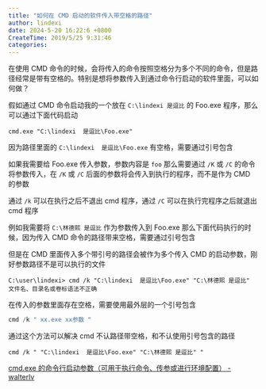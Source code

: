 ```yaml
---
title: "如何在 CMD 启动的软件传入带空格的路径"
author: lindexi
date: 2024-5-20 16:22:6 +0800
CreateTime: 2019/5/25 9:31:46
categories: 
---
```


在使用 CMD 命令的时候，会将传入的命令按照空格分为多个不同的命令，但是路径经常是带有空格的。特别是想将参数传入到通过命令行启动的软件里面，可以如何做？

<!--more-->


<!-- CreateTime:2019/5/25 9:31:46 -->

<!-- csdn -->

假如通过 CMD 命令启动我的一个放在 `C:\lindexi 是逗比` 的 Foo.exe 程序，那么可以通过下面代码启动

```
cmd.exe "C:\lindexi  是逗比\Foo.exe"
```

因为路径里面的 `C:\lindexi  是逗比\Foo.exe` 有空格，需要通过引号包含

如果我需要给 Foo.exe 传入参数，参数内容是 `foo` 那么需要通过 `/K` 或 `/C` 的命令将参数传入，在 `/K` 或 `/C` 后面的参数将会传入到执行的程序，而不是作为 CMD 的参数

通过 `/k` 可以在执行之后不退出 cmd 程序，通过 `/C` 可以在执行完程序之后就退出 cmd 程序

例如我需要将 `C:\林德熙 是逗比` 作为参数传入到 Foo.exe 那么下面代码执行的时候，因为传入 CMD 命令的路径带来空格，需要通过引号包含

但是在 CMD 里面传入多个带引号的路径会被作为多个传入 CMD 的启动参数，刚好参数路径不是可以执行的文件

```
C:\user\lindexi> cmd /k "C:\lindexi  是逗比\Foo.exe" "C:\林德熙 是逗比"
文件名、目录名或卷标语法不正确
```

在传入的参数里面存在空格，需要使用最外层的一个引号包含

```csharp
cmd /k " xx.exe xx参数 "
```

通过这个方法可以解决 cmd 不认路径带空格，和不认使用引号包含的路径

```
cmd /k " "C:\lindexi  是逗比\Foo.exe" "C:\林德熙 是逗比" "
```

[cmd.exe 的命令行启动参数（可用于执行命令、传参或进行环境配置） - walterlv](https://blog.walterlv.com/post/cmd-startup-arguments.html )


